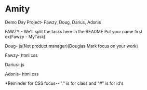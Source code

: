 # Amity
Demo Day Project- Fawzy, Doug, Darius, Adonis

FAWZY - We'll split the tasks here in the README
Put your name first ex(Fawzy - MyTask)

Doug- js(Not product manager)(Douglas Mark focus on your work)

Fawzy- html css

Darius- js

Adonis- html css



*Reminder for CSS focus-- "." is for class and "#" is for id's
